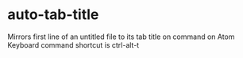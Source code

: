 # auto-tab-title
Mirrors first line of an untitled file to its tab title on command on Atom
Keyboard command shortcut is ctrl-alt-t
